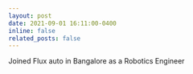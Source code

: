```yaml
---
layout: post
date: 2021-09-01 16:11:00-0400
inline: false
related_posts: false
---
```


Joined Flux auto in Bangalore as a Robotics Engineer
